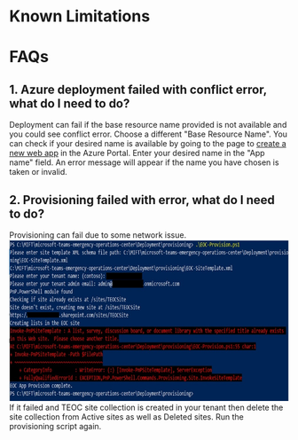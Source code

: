 # Known Limitations


# FAQs

## 1. Azure deployment failed with conflict error, what do I need to do?
Deployment can fail if the base resource name provided is not available and you could see conflict error. Choose a different "Base Resource Name". You can check if your desired name is available by going to the page to [create a new web app](https://portal.azure.com/#create/Microsoft.WebSite) in the Azure Portal. Enter your desired name in the "App name" field. An error message will appear if the name you have chosen is taken or invalid.

## 2. Provisioning failed with error, what do I need to do?
Provisioning can fail due to some network issue.
![ProvisioningError](Images/ProvisioningError.jpg)
If it failed and TEOC site collection is created in your tenant then delete the site collection from Active sites as well as Deleted sites. Run the provisioning script again.